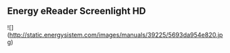 ## Energy eReader Screenlight HD

![] (http://static.energysistem.com/images/manuals/39225/5693da954e820.jpg)
